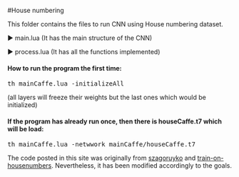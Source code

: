 #House numbering
<p>This folder contains the files to run CNN using House numbering dataset.</p>

 <p>&#9658; main.lua (It has the main structure of the CNN)</p>

<p>&#9658; process.lua (It has all the functions implemented)</p>


<h4>How to run the program the first time:</h4>
<pre>th mainCaffe.lua -initializeAll</pre>
(all layers will freeze their weights but the last ones which would be initialized)

<h4>If the program has already run once, then there is houseCaffe.t7 which will be load:</h4>
<pre>th mainCaffe.lua -netwwork mainCaffe/houseCaffe.t7</pre>

<p>The code posted in this site was originally from <a href="https://github.com/szagoruyko/loadcaffe">szagoruyko</a> and <a href="https://github.com/torch/demos">train-on-housenumbers</a>. Nevertheless, it has been modified accordingly to the goals.</p>
